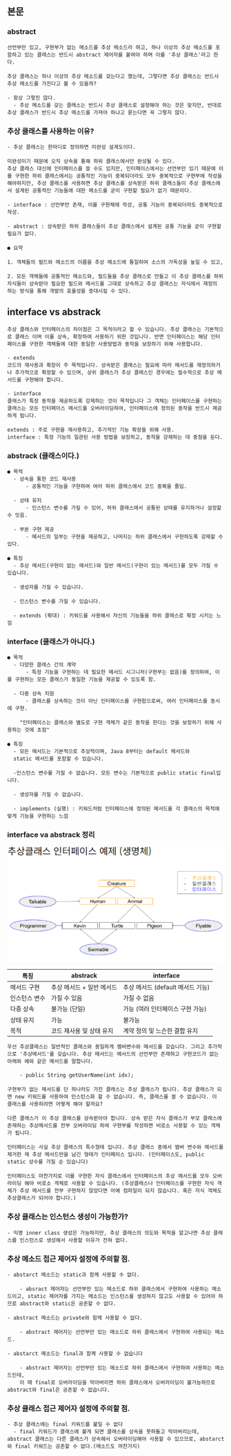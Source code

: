 ## 본문

### abstract

    선언부만 있고, 구현부가 없는 메소드를 추상 메소드라 하고, 하나 이상의 추상 메소드를 포함하고 있는 클래스는 반드시 abstract 제어자를 붙여야 하며 이를 '추상 클래스'라고 한다.

    추상 클래스는 하나 이상의 추상 메소드를 갖는다고 했는데, 그렇다면 추상 클래스는 반드시 추상 메소드를 가진다고 볼 수 있을까?

    - 항상 그렇진 않다.
      - 추상 메소드를 갖는 클래스는 반드시 추상 클래스로 설정해야 하는 것은 맞지만, 반대로 추상 클래스가 반드시 추상 메소드를 가져야 하냐고 묻는다면 꼭 그렇지 않다.

### 추상 클래스를 사용하는 이유?

    - 추상 클래스는 한마디로 정의하면 미완성 설계도이다.      

    미완성이기 때문에 오직 상속을 통해 하위 클래스에서만 완성될 수 있다.
    추상 클래스 대신에 인터페이스를 쓸 수도 있지만, 인터페이스에서는 선언부만 있기 때문에 이를 구현한 하위 클래스에서는 공통적인 기능이 중복되더라도 모두 중복적으로 구현부에 작성을 해야하지만, 추상 클래스를 사용하면 추상 클래스를 상속받은 하위 클래스들이 추상 클래스에서 설계된 공통적인 기능들에 대한 메소드를 굳이 구현할 필요가 없기 때문이다.

    - interface : 선언부만 존재, 이를 구현체에 작성, 공통 기능이 중복되더라도 중복적으로 작성.

    - abstract : 상속받은 하위 클래스들이 추상 클래스에서 설계된 공통 기능을 굳이 구현할 필요가 없다.

    ● 요약

    1. 객체들의 필드와 메소드의 이름을 추상 메소드에 통일하여 소스의 가독성을 높일 수 있고,

    2. 모든 객체들에 공통적인 메소드와, 필드들을 추상 클래스로 만들고 이 추상 클래스를 하위 자식들이 상속받아 필요한 필드와 메서드를 그대로 상속하고 추상 클래스는 자식에서 재정의 하는 방식을 통해 개발의 효율성을 증대시킬 수 있다.

## interface vs abstrack

    추상 클래스와 인터페이스의 차이점은 그 목적이라고 할 수 있습니다. 추상 클래스는 기본적으로 클래스 이며 이를 상속, 확장하여 사용하기 위한 것입니다. 반면 인터페이스는 해당 인터페이스를 구현한 객체들에 대한 동일한 사용방법과 동작을 보장하기 위해 사용합니다.

    - extends
    코드의 재사용과 확장이 주 목적입니다. 상속받은 클래스는 필요에 따라 메서드를 재정의하거나 추가적으로 확장할 수 있으며, 상위 클래스가 추상 클래스인 경우에는 필수적으로 추상 메서드를 구현해야 합니다.

    - interface
    클래스가 특정 동작을 제공하도록 강제하는 것이 목적입니다 그 객체는 인터페이스를 구현하는 클래스는 모든 인터페이스 메서드를 오버라이딩하여, 인터페이스에 정의된 동작을 반드시 제공하게 됩니다.

    extends : 주로 구현을 재사용하고, 추가적인 기능 확장을 위해 사용.
    interface : 특정 기능의 일관된 사용 방법을 보장하고, 동작을 강제하는 데 중점을 둔다.

### abstrack (클래스이다.)

    ● 목적 
      - 상속을 통한 코드 재사용 
          - 공통적인 기능을 구현하여 여러 하위 클래스에서 코드 중복을 줄임.

      - 상태 유지 
          - 인스턴스 변수를 가질 수 있어, 하위 클래스에서 공통된 상태를 유지하거나 설정할 수 잇음.

      - 부분 구현 제공
          - 메서드의 일부는 구현을 제공하고, 나머지는 하위 클래스에서 구현하도록 강제할 수 있다.

    ● 특징
      - 추상 메서드(구현이 없는 메서드)와 일반 메서드(구현이 있는 메서드)를 모두 가질 수 있습니다.

      - 생성자를 가질 수 있습니다.

      - 인스턴스 변수를 가질 수 있습니다.

      - extends (확대) : 키워드를 사용해서 자신의 기능들을 하위 클래스로 확장 시키는 느낌

### interface (클래스가 아니다.)

    ● 목적
      - 다양한 클래스 간의 계약 
          - 특정 기능을 구현하는 데 필요한 메서드 시그니처(구현부는 없음)를 정의하여, 이를 구현하는 모든 클래스가 동일한 기능을 제공할 수 있도록 함.
    
      - 다중 상속 지원
          - 클래스를 상속하는 것이 아닌 인터페이스를 구현함으로써, 여러 인터페이스를 동시에 구현.

        "인터페이스는 클래스와 별도로 구현 객체가 같은 동작을 한다는 것을 보장하기 위해 사용하는 것에 초점"

    ● 특징
      - 모든 메서드는 기본적으로 추상적이며, Java 8부터는 default 메서드와 
      static 메서드를 포함할 수 있습니다.

      -인스턴스 변수를 가질 수 없습니다. 모든 변수는 기본적으로 public static final입니다.

      - 생성자를 가질 수 없습니다.

      - implements (실행) : 키워드처럼 인터페이스에 정의된 메서드를 각 클래스의 목적에 맞게 기능을 구현하는 느낌
    
### interface va abstrack 정리

![abstract_interface](../img/abstract_interface.png)

|  특징   |  abstrack   |  interface   |
| ------- | ------- | ------- |
| 메서드 구현 | 추상 메서드 + 일반 메서드 | 추상 메서드 (default 메서드 기능)|
| 인스턴스 변수 | 가질 수 있음| 가질 수 없음 |
| 다중 상속 | 불가능 (단일) | 가능 (여러 인터페이스 구현 가능) |
| 상태 유지 | 가능 | 불가능 |
| 목적 | 코드 재사용 및 상태 유지 | 계약 정의 및 느슨한 결합 유지 | 

    우선 추상클래스는 일반적인 클래스와 동일하게 멤버변수와 메서드를 갖습니다. 그리고 추가적으로 '추상메서드'를 갖습니다. 추상 메서드는 메서드의 선언부만 존재하고 구현코드가 없는 아래와 예와 같은 메서드를 말합니다.

        - public String getUserName(int idx);

    구현부가 없는 메서드를 단 하나라도 가진 클래스는 추상 클래스가 됩니다. 추상 클래스가 되면 new 키워드를 사용하여 인스턴스화 할 수 없습니다. 즉, 클래스를 쓸 수 없습니다. 이 클래스를 사용하려면 어떻게 해야 할까요?

    다른 클래스가 이 추상 클래스를 상속받아야 합니다. 상속 받은 자식 클래스가 부모 클래스에 존재하는 추상메서드를 전부 오버라이딩 하여 구현부를 작성하면 비로소 사용할 수 있는 객체가 됩니다.

    인터페이스는 사실 추상 클래스의 특수형태 입니다. 추상 클래스 중에서 멤버 변수와 메서드를 제거한 채 추상 메서드만을 남긴 형태가 인터페이스 입니다. (인터페이스도, public static 상수를 가질 순 있습니다)

    인터페이스도 마찬가지로 이를 구현한 자식 클래스에서 인터페이스의 추상 메서드를 모두 오버라이딩 해야 비로소 객체로 사용할 수 있습니다. (추상클래스나 인터페이스를 구현한 자식 객체가 추상 메서드를 전부 구현하지 않았다면 아예 컴파일이 되지 않습니다. 혹은 자식 객체도 추상클래스가 되어야 합니다.)    
    
### 추상 클래스는 인스턴스 생성이 가능한가?

    - 익명 inner class 생성은 가능하지만, 추상 클래스의 의도와 목적을 알고나면 추상 클래스를 인스턴스로 생성해서 사용할 이유가 전혀 없다.    

### 추상 메소드 접근 제어자 설정에 주의할 점.

    - abstarct 메소드는 static과 함께 사용할 수 없다.

        - absract 제어자는 선언부만 있는 메소드로 하위 클래스에서 구현하여 사용하는 메소드이고, static 제어자를 가지는 메소드는 인스턴스를 생성하지 않고도 사용할 수 있어야 하므로 abstract와 static은 공존할 수 없다.

    - abstract 메소드는 private와 함께 사용할 수 없다.

        - abstract 제어자는 선언부만 있는 메소드로 하위 클래스에서 구현하여 사용되는 메소드.      

    - abstarct 메소드는 final과 함께 사용할 수 없습니다

        - abstract 제어자는 선언부만 있는 메소드로 하위 클래스에서 구현하여 사용하는 메소드인데,
        이 때 final로 오버라이딩을 막아버리면 하위 클래스에서 오버라이딩이 불가능하므로 abstract와 final은 공존할 수 없습니다.  

### 추상 클래스 접근 제어자 설정에 주의할 점.

    - 추상 클래스에는 final 키워드를 붙일 수 없다
      - final 키워드가 클래스에 붙게 되면 클래스를 상속을 못하돌고 막아버리는데, abstract 클래스는 다른 클래스가 상속해서 오버라이딩해야 사용할 수 있으므로, abstarct 와 final 키워드는 공존할 수 없다.(메소드도 마찬가지)